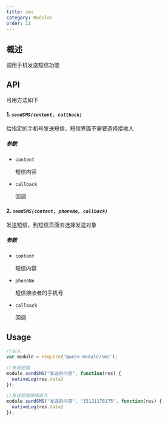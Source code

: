 ```yaml
---
title: sms
category: Modules
order: 11
---
```



概述
---

调用手机发送短信功能

API
---
可用方法如下

#### 1. ***`sendSMS(content, callback)`***

给指定的手机号发送短信，短信界面不需要选择接收人

##### 参数
  
* `content`

  短信内容

* `callback`
	
	回调

#### 2. ***`sendSMS(content, phoneNo, callback)`***

发送短信，到短信页面去选择发送对象

##### 参数
  
* `content`

  短信内容

* `phoneNo`

	短信接收者的手机号

* `callback`
	
	回调




Usage
---

```javascript
//引入
var module = require('@weex-module/sms');

//发送短信
module.sendSMS("发送的内容", function(res) {
  nativeLog(res.data)
});

//发送短信给指定人
module.sendSMS("发送的内容", "15121178175", function(res) {
  nativeLog(res.data)
});

```